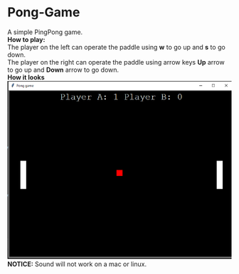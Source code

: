 # Pong-Game
A simple PingPong game.<br/>
**How to play:**<br/>
The player on the left can operate the paddle using **w** to go up and **s** to go down.<br/>
The player on the right can operate the paddle using arrow keys **Up** arrow to go up and **Down** arrow to go down.<br/>
**How it looks**<br/>
![alt text](https://github.com/ihasidul/Pong-Game/blob/master/pongPhoto.png)<br/>
**NOTICE:** Sound will not work on a mac or linux.
